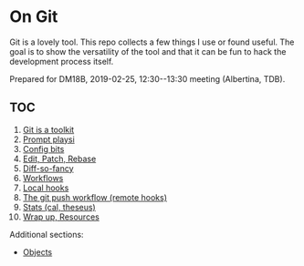 # On Git

Git is a lovely tool. This repo collects a few things I use or found useful.
The goal is to show the versatility of the tool and that it can be fun to hack
the development process itself.

Prepared for DM18B, 2019-02-25, 12:30--13:30 meeting (Albertina, TDB).

## TOC

1. [Git is a toolkit](10-Welcome.md)
2. [Prompt playsi](20-Prompt.md)
3. [Config bits](30-Config.md)
4. [Edit, Patch, Rebase](40-EditPatchRebase.md)
5. [Diff-so-fancy](50-Diff.md)
6. [Workflows](60-Workflows.md)
7. [Local hooks](70-LocalHooks.md)
8. [The git push workflow (remote hooks)](80-RemoteHooks.md)
9. [Stats (cal, theseus)](90-Stats.md)
10. [Wrap up, Resources](98-WrapUp.md)

Additional sections:

* [Objects](15-Objects.md)
